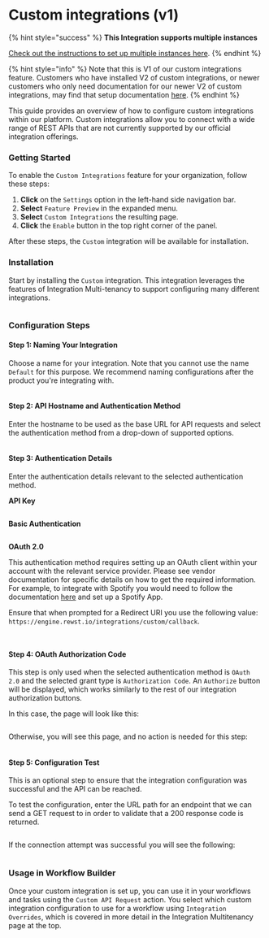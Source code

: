 # Custom integrations (v1)

{% hint style="success" %}
**This Integration supports multiple instances**

[Check out the instructions to set up multiple instances here](../../multi-instance-integration/multi-instance-integration-setup.md).
{% endhint %}

{% hint style="info" %}
Note that this is V1 of our custom integrations feature. Customers who have installed V2 of custom integrations, or newer customers who only need documentation for our newer V2 of custom integrations, may find that setup documentation [here](https://docs.rewst.help/documentation/integrations/custom-integrations/custom-integrations-v2).&#x20;
{% endhint %}

This guide provides an overview of how to configure custom integrations within our platform. Custom integrations allow you to connect with a wide range of REST APIs that are not currently supported by our official integration offerings.

### Getting Started

To enable the `Custom Integrations` feature for your organization, follow these steps:

1. **Click** on the `Settings` option in the left-hand side navigation bar.
2. **Select** `Feature Preview` in the expanded menu.
3. **Select** `Custom Integrations` the resulting page.
4. **Click** the `Enable` button in the top right corner of the panel.

After these steps, the `Custom` integration will be available for installation.

### Installation

Start by installing the `Custom` integration. This integration leverages the features of Integration Multi-tenancy to support configuring many different integrations.

<figure><img src="../../../../.gitbook/assets/custom-integrations-install.png" alt=""><figcaption></figcaption></figure>

### Configuration Steps

#### Step 1: Naming Your Integration

Choose a name for your integration. Note that you cannot use the name `Default` for this purpose. We recommend naming configurations after the product you're integrating with.

<figure><img src="../../../../.gitbook/assets/custom-integrations-step-1.png" alt=""><figcaption></figcaption></figure>

#### Step 2: API Hostname and Authentication Method

Enter the hostname to be used as the base URL for API requests and select the authentication method from a drop-down of supported options.

<figure><img src="../../../../.gitbook/assets/custom-integrations-step-2.png" alt=""><figcaption></figcaption></figure>

#### Step 3: Authentication Details

Enter the authentication details relevant to the selected authentication method.

**API Key**

<figure><img src="../../../../.gitbook/assets/custom-integrations-step-3-api-key.png" alt=""><figcaption></figcaption></figure>

**Basic Authentication**

<figure><img src="../../../../.gitbook/assets/custom-integrations-step-3-basic-auth.png" alt=""><figcaption></figcaption></figure>

**OAuth 2.0**

This authentication method requires setting up an OAuth client within your account with the relevant service provider. Please see vendor documentation for specific details on how to get the required information. For example, to integrate with Spotify you would need to follow the documentation [here](https://developer.spotify.com/documentation/web-api/tutorials/getting-started) and set up a Spotify App.

Ensure that when prompted for a Redirect URI you use the following value: `https://engine.rewst.io/integrations/custom/callback`.

<figure><img src="../../../../.gitbook/assets/custom-integrations-step-3-oauth-1.png" alt=""><figcaption></figcaption></figure>

<figure><img src="../../../../.gitbook/assets/custom-integrations-step-3-oauth-2.png" alt=""><figcaption></figcaption></figure>

#### Step 4: OAuth Authorization Code

This step is only used when the selected authentication method is `OAuth 2.0` and the selected grant type is `Authorization Code`. An `Authorize` button will be displayed, which works similarly to the rest of our integration authorization buttons.

In this case, the page will look like this:

<figure><img src="../../../../.gitbook/assets/custom-integrations-step-4-oauth.png" alt=""><figcaption></figcaption></figure>

Otherwise, you will see this page, and no action is needed for this step:

<figure><img src="../../../../.gitbook/assets/custom-integrations-step-4-no-reqs.png" alt=""><figcaption></figcaption></figure>

#### Step 5: Configuration Test

This is an optional step to ensure that the integration configuration was successful and the API can be reached.

To test the configuration, enter the URL path for an endpoint that we can send a GET request to in order to validate that a 200 response code is returned.

<figure><img src="../../../../.gitbook/assets/custom-integrations-step-5.png" alt=""><figcaption></figcaption></figure>

If the connection attempt was successful you will see the following:

<figure><img src="../../../../.gitbook/assets/custom-integrations-step-5-success.png" alt=""><figcaption></figcaption></figure>

### Usage in Workflow Builder

Once your custom integration is set up, you can use it in your workflows and tasks using the `Custom API Request` action. You select which custom integration configuration to use for a workflow using `Integration Overrides`, which is covered in more detail in the Integration Multitenancy page at the top.

<figure><img src="../../../../.gitbook/assets/custom-integrations-action.png" alt=""><figcaption></figcaption></figure>

<figure><img src="../../../../.gitbook/assets/custom-integrations-integration-overrides.png" alt=""><figcaption></figcaption></figure>
